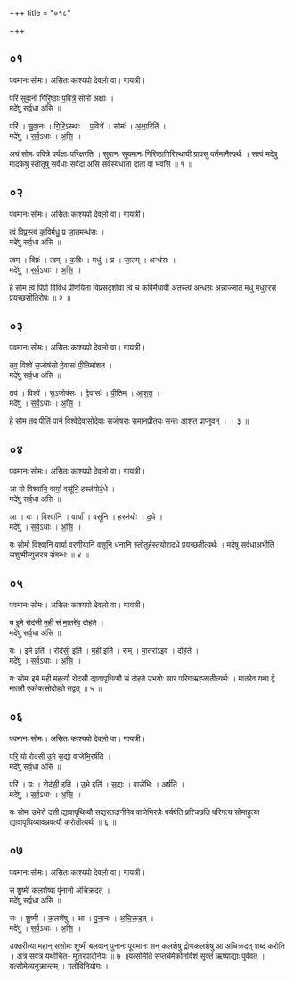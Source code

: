 +++
title = "०१८"

+++


## ०१
पवमानः सोमः। असितः काश्यपो देवलो वा। गायत्री।

परि॑ सुवा॒नो गि॑रि॒ष्ठाः प॒वित्रे॒ सोमो॑ अक्षाः ।  
मदे॑षु सर्व॒धा अ॑सि ॥

परि॑ । सु॒वा॒नः । गि॒रि॒ऽस्थाः । प॒वित्रे॑ । सोमः॑ । अ॒क्षा॒रिति॑ ।  
मदे॑षु । स॒र्व॒ऽधाः । अ॒सि॒ ॥

अयं सोमः पवित्रे पर्यक्षाः परिक्षरति । सुवानः सूयमानः गिरिष्ठागिरिस्थायी ग्रावसु वर्तमानैत्यर्थः । सत्वं मदेषु मादकेषु स्तोतृषु सर्वधाः सर्वदा असि सर्वस्यधाता दाता वा भवसि ॥ १ ॥

## ०२
पवमानः सोमः। असितः काश्यपो देवलो वा। गायत्री।

त्वं विप्र॒स्त्वं क॒विर्मधु॒ प्र जा॒तमन्ध॑सः ।  
मदे॑षु सर्व॒धा अ॑सि ॥

त्वम् । विप्रः॑ । त्वम् । क॒विः । मधु॑ । प्र । जा॒तम् । अन्ध॑सः ।  
मदे॑षु । स॒र्व॒ऽधाः । अ॒सि॒ ॥

हे सोम त्वं पिप्रो विविधं प्रीणयिता विप्रसदृशोवा त्वं च कविर्मेधावी अतस्त्वं अन्धसः अन्नाज्जातं मधु मधुररसं प्रयच्छसीतिरोषः ॥ २ ॥

## ०३
पवमानः सोमः। असितः काश्यपो देवलो वा। गायत्री।

तव॒ विश्वे॑ स॒जोष॑सो दे॒वासः॑ पी॒तिमा॑शत ।  
मदे॑षु सर्व॒धा अ॑सि ॥

तव॑ । विश्वे॑ । स॒ऽजोष॑सः । दे॒वासः॑ । पी॒तिम् । आ॒श॒त॒ ।  
मदे॑षु । स॒र्व॒ऽधाः । अ॒सि॒ ॥

हे सोम तव पीतिं पानं विश्वेदेवासोदेवाः सजोषसः समानप्रीतयः सन्तः आशत प्राप्नुवन् । । ३ ॥

## ०४
पवमानः सोमः। असितः काश्यपो देवलो वा। गायत्री।

आ यो विश्वा॑नि॒ वार्या॒ वसू॑नि॒ हस्त॑योर्द॒धे ।  
मदे॑षु सर्व॒धा अ॑सि ॥

आ । यः । विश्वा॑नि । वार्या॑ । वसू॑नि । हस्त॑योः । द॒धे ।  
मदे॑षु । स॒र्व॒ऽधाः । अ॒सि॒ ॥

यः सोमो विश्वानि वार्या वरणीयानि वसूनि धनानि स्तोतुर्हस्तयोरादधे प्रयच्छतीत्यर्थः । मदेषु सर्वधाअभीति सशुष्मीत्युत्तरत्र संबन्धः ॥ ४ ॥

## ०५
पवमानः सोमः। असितः काश्यपो देवलो वा। गायत्री।

य इ॒मे रोद॑सी म॒ही सं मा॒तरे॑व॒ दोह॑ते ।  
मदे॑षु सर्व॒धा अ॑सि ॥

यः । इ॒मे इति॑ । रोद॑सी॒ इति॑ । म॒ही इति॑ । सम् । मा॒तरा॑ऽइव । दोह॑ते ।  
मदे॑षु । स॒र्व॒ऽधाः । अ॒सि॒ ॥

यः सोमः इमे मही महत्यौ रोदसी द्यावापृथिव्यौ सं दोहते उभयोः सारं परिगऋह्ळातीत्यर्थः । मातरेव यथा द्वे मातरौ एकोवत्सोदोहते तद्वत् ॥ ५ ॥

## ०६
पवमानः सोमः। असितः काश्यपो देवलो वा। गायत्री।

परि॒ यो रोद॑सी उ॒भे स॒द्यो वाजे॑भि॒रर्ष॑ति ।  
मदे॑षु सर्व॒धा अ॑सि ॥

परि॑ । यः । रोद॑सी॒ इति॑ । उ॒भे इति॑ । स॒द्यः । वाजे॑भिः । अर्ष॑ति ।  
मदे॑षु । स॒र्व॒ऽधाः । अ॒सि॒ ॥

यः सोमः उभेरो दसी द्यावापृथिव्यौ सद्यस्तदानीमेव वाजेभिरन्नैः पर्यर्षति प्ररिचछति परिगत्य सोमाहुत्या द्यावापृथिव्यावन्नवत्यौ करोतीत्यर्थः ॥ ६ ॥

## ०७
पवमानः सोमः। असितः काश्यपो देवलो वा। गायत्री।

स शु॒ष्मी क॒लशे॒ष्वा पु॑ना॒नो अ॑चिक्रदत् ।  
मदे॑षु सर्व॒धा अ॑सि ॥

सः । शु॒ष्मी । क॒लशे॑षु । आ । पु॒ना॒नः । अ॒चि॒क्र॒द॒त् ।  
मदे॑षु । स॒र्व॒ऽधाः । अ॒सि॒ ॥

उक्तरीत्या महान् ससोमः शुष्मी बलवान् पुनानः पूयमानः सन् कलशेषु द्रोणकलशेषु आ अचिक्रदत् शब्दं करोति । अत्र सर्वत्र यथोचित- मुत्तरपादोनेयः ॥ ७ ॥यत्सोमेति सप्तर्चमेकोनविंशं सूक्तं ऋष्याद्याः पुर्ववत् । यत्सोमेत्यनुक्रान्तम् । गतोविनियोगः ।